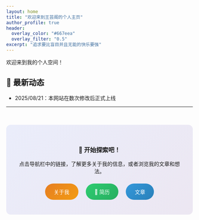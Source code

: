 ```yaml
---
layout: home
title: "欢迎来到王芸阁的个人主页"
author_profile: true
header:
  overlay_color: "#667eea"
  overlay_filter: "0.5"
excerpt: "追求要比盲目并且无能的快乐要强"
---
```


<div class="page__hero">
  <p>欢迎来到我的个人空间！</p>
</div>

## 🌟 最新动态
- 2025/08/21：本网站在数次修改后正式上线

---

<div style="text-align: center; margin: 3rem 0; padding: 2rem; background: linear-gradient(135deg, #667eea20, #764ba220); border-radius: 12px;">
  <h3>🚀 开始探索吧！</h3>
  <p>点击导航栏中的链接，了解更多关于我的信息，或者浏览我的文章和想法。</p>
  <div style="margin-top: 1rem;">
    <a href="/about/" style="background: linear-gradient(135deg, #E67E22, #F39C12); color: white; padding: 0.75rem 1.5rem; margin: 0.5rem; border-radius: 25px; text-decoration: none; display: inline-block; font-weight: 500;">关于我</a>
    <a href="/cv/" style="background: linear-gradient(135deg, #2ECC71, #27AE60); color: white; padding: 0.75rem 1.5rem; margin: 0.5rem; border-radius: 25px; text-decoration: none; display: inline-block; font-weight: 500;">📄 简历</a>
    <a href="/writing/" style="background: linear-gradient(135deg, #3498DB, #2980B9); color: white; padding: 0.75rem 1.5rem; margin: 0.5rem; border-radius: 25px; text-decoration: none; display: inline-block; font-weight: 500;">文章</a>
  </div>
</div>




